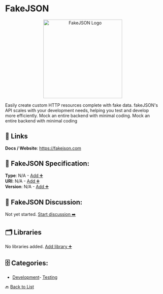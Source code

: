 # FakeJSON
<p align="center">
    <img width="256" src="https://raw.githubusercontent.com/apis-list/apis-list/main/apis/fakejson/logo_256x256.png" alt="FakeJSON Logo"/>
</p>
Easily create custom HTTP resources complete with fake data.  fakeJSON's API scales with your development needs, helping you test and develop more efficiently.  Mock an entire backend with minimal coding. Mock an entire backend with minimal coding

##  🔗 Links
**Docs / Website**: https://fakejson.com

## 🧬 FakeJSON Specification:
**Type**: N/A - [Add ➕](https://github.com/apis-list/apis-list/edit/main/apis.yaml#L6255)  
**URI**: N/A - [Add ➕](https://github.com/apis-list/apis-list/edit/main/apis.yaml#L6255)  
**Version**: N/A - [Add ➕](https://github.com/apis-list/apis-list/edit/main/apis.yaml#L6255)

## 💬 FakeJSON Discussion:
Not yet started. [Start discussion ➡️](https://github.com/apis-list/apis-list/discussions/new)

## 🗂️ Libraries

No libraries added. [Add library ➕](https://github.com/apis-list/apis-list/edit/main/apis.yaml#L6255)    


## 🗄️ Categories:
- [Development](https://github.com/apis-list/apis-list#development-)- [Testing](https://github.com/apis-list/apis-list#testing-)

🔙  [Back to List](https://github.com/apis-list/apis-list)

